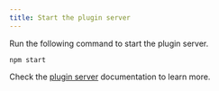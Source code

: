 ```yaml
---
title: Start the plugin server
---
```


Run the following command to start the plugin server.

```
npm start
```

Check the [plugin server](../../advanced/plugin-server.md) documentation to learn more.
